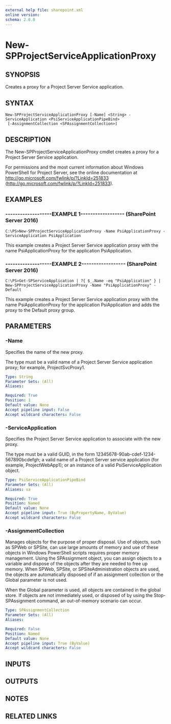 ```yaml
---
external help file: sharepoint.xml
online version: 
schema: 2.0.0
---
```


# New-SPProjectServiceApplicationProxy

## SYNOPSIS
Creates a proxy for a Project Server Service application.

## SYNTAX

```
New-SPProjectServiceApplicationProxy [-Name] <String> -ServiceApplication <PsiServiceApplicationPipeBind>
 [-AssignmentCollection <SPAssignmentCollection>]
```

## DESCRIPTION
The New-SPProjectServiceApplicationProxy cmdlet creates a proxy for a Project Server Service application.

For permissions and the most current information about Windows PowerShell for Project Server, see the online documentation at http://go.microsoft.com/fwlink/p/?LinkId=251833 (http://go.microsoft.com/fwlink/p/?LinkId=251833).

## EXAMPLES

### -------------------EXAMPLE 1------------------ (SharePoint Server 2016)
```
C:\PS>New-SPProjectServiceApplicationProxy -Name PsiApplicationProxy -ServiceApplication PsiApplication
```

This example creates a Project Server Service application proxy with the name PsiApplicationProxy for the application PsiApplication.

### -------------------EXAMPLE 2------------------ (SharePoint Server 2016)
```
C:\PS>Get-SPServiceApplication | ?{ $_.Name -eq "PsiApplication" } | New-SPProjectServiceApplicationProxy -Name "PsiApplicationProxy" -Default
```

This example creates a Project Server Service application proxy with the name PsiApplicationProxy for the application PsiApplication and adds the proxy to the Default proxy group.

## PARAMETERS

### -Name
Specifies the name of the new proxy.

The type must be a valid name of a Project Server Service application proxy; for example, ProjectSvcProxy1.

```yaml
Type: String
Parameter Sets: (All)
Aliases: 

Required: True
Position: 1
Default value: None
Accept pipeline input: False
Accept wildcard characters: False
```

### -ServiceApplication
Specifies the Project Server Service application to associate with the new proxy.

The type must be a valid GUID, in the form 12345678-90ab-cdef-1234-567890bcdefgh; a valid name of a Project Server service application (for example, ProjectWebApp1); or an instance of a valid PsiServiceApplication object.

```yaml
Type: PsiServiceApplicationPipeBind
Parameter Sets: (All)
Aliases: sa

Required: True
Position: Named
Default value: None
Accept pipeline input: True (ByPropertyName, ByValue)
Accept wildcard characters: False
```

### -AssignmentCollection
Manages objects for the purpose of proper disposal.
Use of objects, such as SPWeb or SPSite, can use large amounts of memory and use of these objects in Windows PowerShell scripts requires proper memory management.
Using the SPAssignment object, you can assign objects to a variable and dispose of the objects after they are needed to free up memory.
When SPWeb, SPSite, or SPSiteAdministration objects are used, the objects are automatically disposed of if an assignment collection or the Global parameter is not used.

When the Global parameter is used, all objects are contained in the global store.
If objects are not immediately used, or disposed of by using the Stop-SPAssignment command, an out-of-memory scenario can occur.

```yaml
Type: SPAssignmentCollection
Parameter Sets: (All)
Aliases: 

Required: False
Position: Named
Default value: None
Accept pipeline input: True (ByValue)
Accept wildcard characters: False
```

## INPUTS

## OUTPUTS

## NOTES

## RELATED LINKS

